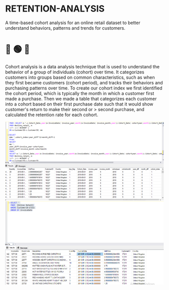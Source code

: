# RETENTION-ANALYSIS
A time-based cohort analysis for an online retail dataset to better understand behaviors, patterns and trends for customers.
#  :large_blue_diamond:	:green_circle:  :large_blue_diamond:
Cohort analysis is a data analysis technique that is used to understand the behavior of a group of individuals (cohort) over time. It categorizes customers into groups based on common characteristics, such as when they first became customers (cohort period), and tracks their behaviors and purchasing patterns over time.
To create our cohort index we first identified the cohort period, which is typically the month in which a customer first made a purchase. Then we made a table that categorizes each customer into a cohort based on their first purchase date such that it would show customer's return to make their second or > second purchase, and calculated the retention rate for each cohort.

![](Images/Screenshot%20(292).png)
![](Images/Screenshot%20(293).png)
